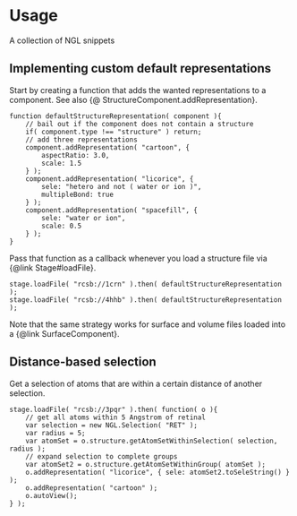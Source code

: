 # Usage

A collection of NGL snippets


## Implementing custom default representations

Start by creating a function that adds the wanted representations to a component. See also {@ StructureComponent.addRepresentation}.

```
function defaultStructureRepresentation( component ){
	// bail out if the component does not contain a structure
	if( component.type !== "structure" ) return;
	// add three representations
	component.addRepresentation( "cartoon", {
		aspectRatio: 3.0,
		scale: 1.5
	} );
	component.addRepresentation( "licorice", {
		sele: "hetero and not ( water or ion )",
		multipleBond: true
	} );
	component.addRepresentation( "spacefill", {
		sele: "water or ion",
		scale: 0.5
	} );
}
```

Pass that function as a callback whenever you load a structure file via {@link Stage#loadFile}.

```
stage.loadFile( "rcsb://1crn" ).then( defaultStructureRepresentation );
stage.loadFile( "rcsb://4hhb" ).then( defaultStructureRepresentation );
```

Note that the same strategy works for surface and volume files loaded into a {@link SurfaceComponent}.


## Distance-based selection

Get a selection of atoms that are within a certain distance of another selection.

```
stage.loadFile( "rcsb://3pqr" ).then( function( o ){
    // get all atoms within 5 Angstrom of retinal
    var selection = new NGL.Selection( "RET" );
    var radius = 5;
    var atomSet = o.structure.getAtomSetWithinSelection( selection, radius );
    // expand selection to complete groups
    var atomSet2 = o.structure.getAtomSetWithinGroup( atomSet );
    o.addRepresentation( "licorice", { sele: atomSet2.toSeleString() } );
    o.addRepresentation( "cartoon" );
    o.autoView();
} );
```
